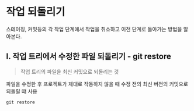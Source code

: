 # 작업 되돌리기

스테이징, 커밋등의 각 작업 단계에서 작업을 취소하고 이전 단계로 돌아가는 방법을 알아본다.

## I. 작업 트리에서 수정한 파일 되돌리기 - git restore
> 작업 트리의 파일을 최신 커밋으로 되돌리는 것

파일을 수정한 후 프로젝트가 제대로 작동하지 않을 때 수정 전의 최신 버전의 커밋으로 되돌릴 떄 사용

```
git restore
```

